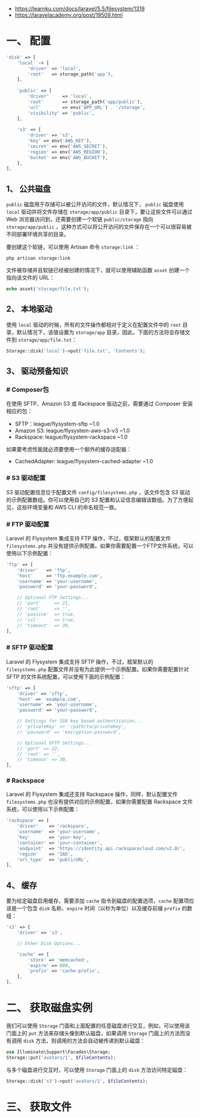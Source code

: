 * https://learnku.com/docs/laravel/5.5/filesystem/1319  
* https://laravelacademy.org/post/19509.html

# 一、 配置
```php
'disk' => [
    'local' -> [
        'driver' => 'local',
        'root'   => storage_path('app'),
    ],
    
    'public' => [
        'driver'     => 'local',
        'root'       => storage_path('app/public'),
        'url'        => env('APP_URL') . '/storage',
        'visibility' => 'public',
    ],
    
    's3' => [
        'driver' => 's3',
        'key' => env('AWS_KEY'),
        'secret' => env('AWS_SECRET'),
        'region' => env('AWS_REGION'),
        'bucket' => env('AWS_BUCKET'),
    ],
],
```

## 1、 公共磁盘
`public` 磁盘用于存储可以被公开访问的文件，默认情况下， `public` 磁盘使用 `local` 驱动并将文件存储在 `storage/app/public` 目录下，要让这些文件可以通过 Web 浏览器访问到，还需要创建一个软链 `public/storage` 指向 `storage/app/public` ，这种方式可以将公开访问的文件保存在一个可以很容易被不同部署环境共享的目录。  

要创建这个软链，可以使用 Artisan 命令 `storage:link` ：  
```
php artisan storage:link
```
文件被存储并且软链已经被创建的情况下，就可以使用辅助函数 `asset` 创建一个指向该文件的 URL：  
```php
echo asset('storage/file.txt');
```

## 2、 本地驱动
使用 `local` 驱动的时候，所有的文件操作都相对于定义在配置文件中的 `root` 目录，默认情况下，该值设置为 `storage/app` 目录，因此，下面的方法将会存储文件到 `storage/app/file.txt`：
```php
Storage::disk('local')->put('file.txt', 'Contents');
```

## 3、 驱动预备知识
### \# Composer包
在使用 SFTP、Amazon S3 或 Rackspace 驱动之前，需要通过 Composer 安装相应的包：  

* SFTP：league/flysystem-sftp ~1.0
* Amazon S3: league/flysystem-aws-s3-v3 ~1.0
* Rackspace: league/flysystem-rackspace ~1.0

如果要考虑性能就必须要使用一个额外的缓存适配器：  

* CachedAdapter: league/flysystem-cached-adapter ~1.0

### \# S3 驱动配置
S3 驱动配置信息位于配置文件 `config/filesystems.php` ，该文件包含 S3 驱动的示例配置数组。你可以使用自己的 S3 配置和认证信息编辑该数组。为了方便起见，这些环境变量和 AWS CLI 的命名规范一致。  

### \# FTP 驱动配置
Laravel 的 Flysystem 集成支持 FTP 操作，不过，框架默认的配置文件 `filesystems.php` 并没有提供示例配置。如果你需要配置一个FTP文件系统，可以使用以下示例配置：  
```php
'ftp' => [
    'driver'   => 'ftp',
    'host'     => 'ftp.example.com',
    'username' => 'your-username',
    'password' => 'your-password',

    // Optional FTP Settings...
    // 'port'     => 21,
    // 'root'     => '',
    // 'passive'  => true,
    // 'ssl'      => true,
    // 'timeout'  => 30,
],
```

### \# SFTP 驱动配置
Laravel 的 Flysystem 集成支持 SFTP 操作，不过，框架默认的 `filesystems.php` 配置文件并没有为此提供一个示例配置。如果你需要配置针对 SFTP 的文件系统配置，可以使用下面的示例配置：  
```php
'sftp' => [
    'driver' => 'sftp',
    'host' => 'example.com',
    'username' => 'your-username',
    'password' => 'your-password',

    // Settings for SSH key based authentication...
    // 'privateKey' => '/path/to/privateKey',
    // 'password' => 'encryption-password',

    // Optional SFTP Settings...
    // 'port' => 22,
    // 'root' => '',
    // 'timeout' => 30,
],
```

### \# Rackspace
Laravel 的 Flysystem 集成还支持 Rackspace 操作，同样，默认配置文件 `filesystems.php` 也没有提供对应的示例配置，如果你需要配置 Rackspace 文件系统，可以使用以下示例配置：  
```php
'rackspace' => [
    'driver'    => 'rackspace',
    'username'  => 'your-username',
    'key'       => 'your-key',
    'container' => 'your-container',
    'endpoint'  => 'https://identity.api.rackspacecloud.com/v2.0/',
    'region'    => 'IAD',
    'url_type'  => 'publicURL',
], 
```


## 4、 缓存
要为给定磁盘启用缓存，需要添加 `cache` 指令到磁盘的配置选项，`cache` 配置项应该是一个包含 `disk` 名称、`expire` 时间（以秒为单位）以及缓存前缀 `prefix` 的数组：  
```php
's3' => [
    'driver' => 's3',

    // Other Disk Options...

    'cache' => [
        'store' => 'memcached',
        'expire' => 600,
        'prefix' => 'cache-prefix',
    ],
],
```


# 二、 获取磁盘实例
我们可以使用 `Storage` 门面和上面配置的任意磁盘进行交互，例如，可以使用该门面上的 `put` 方法来存储头像到默认磁盘，如果调用 `Storage` 门面上的方法而没有调用 `disk` 方法，则调用的方法会自动被传递到默认磁盘：  
```php
use Illuminate\Support\Facades\Storage;
Storage::put('avatars/1', $fileContents);
```
与多个磁盘进行交互时，可以使用 `Storage` 门面上的 `disk` 方法访问特定磁盘：  
```php
Storage::disk('s3')->put('avatars/1', $fileContents);
```


# 三、 获取文件
